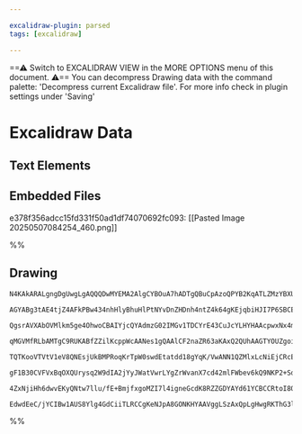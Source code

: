```yaml
---

excalidraw-plugin: parsed
tags: [excalidraw]

---
```

==⚠  Switch to EXCALIDRAW VIEW in the MORE OPTIONS menu of this document. ⚠== You can decompress Drawing data with the command palette: 'Decompress current Excalidraw file'. For more info check in plugin settings under 'Saving'


# Excalidraw Data
## Text Elements
## Embedded Files
e378f356adcc15fd331f50ad1df74070692fc093: [[Pasted Image 20250507084254_460.png]]

%%
## Drawing
```compressed-json
N4KAkARALgngDgUwgLgAQQQDwMYEMA2AlgCYBOuA7hADTgQBuCpAzoQPYB2KqATLZMzYBXUtiRoIACyhQ4zZAHoFAc0JRJQgEYA6bGwC2CgF7N6hbEcK4OCtptbErHALRY8RMpWdx8Q1TdIEfARcZgRmBShcZQUebQA2bQAOGjoghH0EDihmbgBtcDBQMBKIEm4IACEAcR42ZgAxQgBNAHUARwA1CgB5ZWq2AEZNAFZnHlSSyFhECsJ9aKR+Usxu

AGYABg3tAE4tjZ4AFkPBw434nhHlyBhuHlPtNYvDnZHDnh4ntZ4k64gKEjqbiHJI7P6SBCEZTSdZnP7WZTBbgbP7MKCkNgAawQAGE2Pg2KQKujrMw4LhAtlJqVNLhsJjlBihBxiHiCUSJCSOGSKVkoNTIAAzQj4fAAZVgSIkgg8AogaIx2NagMkd1R6KxCAlMCl6Bl5T+TOhHHCuTQgz+bHJ2DUt3NWz+jOEcAAksQzag8gBdP6C8iZN3cDhCUV/

QgsrAVXAbOVMlkm5ge4OhwoCBAIYjcQYAdmzG02IMGv1TDCYrE43CuJcYLHYHAAcpwxNx4mtDiNTkkLmHmAARdJQDPcQUEMJ/TTCFkAUWCmWySZD+D+QjgxFwg8z5uzh3iFxz27W2bWfyIHExQcXJ7Y9KHaBH+DHJbR66EHogiBZ4eUcuFwUDEgQQ8kkFNYRniXBiGwbBBhGQViDWNZBkFEYNggwZiEFbcNjzeIdh4QVsA2HY1jlZh3HET1UzAC0

qMGVMfRLbAMTgC9RUKABfZZilKcppWcAANes1gQAAlCF2naZR63aKAxQ2QUhAAGTYOUZgoiBAmwKIOERJYS1WNARgQ7R8w2JJBgsw5EJ4XC/jtVBQLWXYrPeYiRiOMDDj+AFiCBQzthGJIRmC+JgtBVsqymKRIWhflDOzEzPjzXNcx4bMjj4EsEV1FEnw1bE2UJCoAGIEHzQZELlWl6SdZlWXxIqJGKwUCJ2bAdh/EVxUldTJDpDRAlI/KEGVXzV

TQTKooVTVtV1eV8QNEsjUkBMPRoqKrTpW0swdEtatdd18gYqK/VwANN1QZMlxLcNiEjCRcEGWNJ2IVbuG40o1PWVNOKfdMLpzJInkGHZXi86syzrYFcqimtywbJsKKLeJysuQKe37YIN2HUcEHHF6ZwyPkFxTKKVzXbGtx3Pds1BHYcxPcNzzQK6rxvC77zCDjwGOiBcDgOAJXXCjuOgCFMgqNdSHPZYGEIBAKEqOkGTjer2RKlrNcFakIGwERKS

gF1B30CVFVxBqOXQUrysq2W9dIA2jYyJWatVwrLYgZrWvanX7cd42mlFWbev6kQ9NKP2+Sdk3htGvzeDt/Wo+N02Zp6ip9UzROHeTjIROEY1TSzbP/YyHprW2+0YcgSPsmjhpOCgBozpFezIprpO64DxuxUIIwKJ4avdc7w3jYAFSwKAAEEiGULgJGCQV+RL3OY4paeHbYCgIQg1jrojkfo6nFkp837eQguvmz99w/jdPjEKDH+B1NVnWyIxUV+O

4ZxNjiHh6dwvEKyQNtw7llu/fE+BmjfxgoMZI7l4igneGcdK8RZZGDYAYd61YCBCCRtoI8OwLjZg4ivLuecXpvQkK/WWjISC937ncIedDiASgQCxQytDSAkAALJsDusfXAmhggc1xlwkg7tsFRUqPiS+pBlC0gABT3GzNQXgDN1GqNQAFAAlHKESCBlAhgpBUeRSjPgol4JsNRFi1G6IgKQwow8c7ZFTticuUA6wk33kKf0oksh3W4TpKRpQshCJ

EdwdEeC/jYCIBw1AUS8Ylg4GdCiiTLRCCgKeNJpA8GONKHYAAVggLSzAxQpLgHwgRKThG3lQJzJJpQ6SeMYGPTB+AQnTGfhndIWkoYxNfFAAwT9Zgs0vCWAk7McYPkaaUfAoRp59Nae0ve3MwC/SFCKcI712IgHYkAA=
```
%%